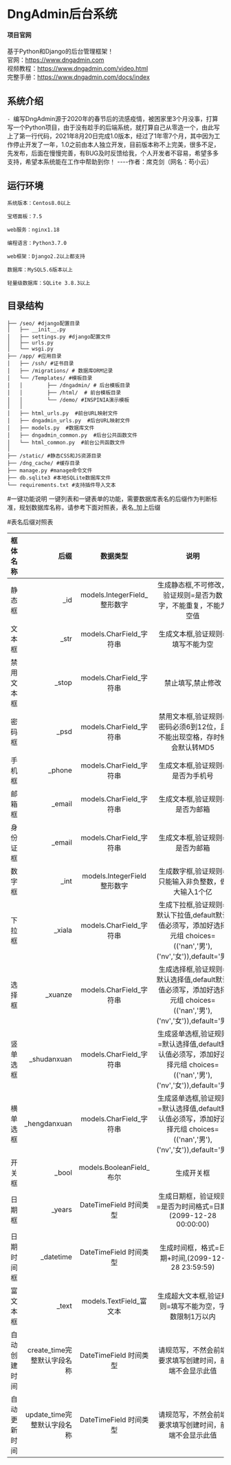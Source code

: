 # DngAdmin后台系统

#### 项目官网  
基于Python和Django的后台管理框架！  
官网：https://www.dngadmin.com  
视频教程：https://www.dngadmin.com/video.html  
完整手册：https://www.dngadmin.com/docs/index  

## 系统介绍
`- `编写DngAdmin源于2020年的春节后的流感疫情，被困家里3个月没事，打算写一个Python项目，由于没有趁手的后端系统，就打算自己从零造一个，由此写上了第一行代码，2021年8月20日完成1.0版本，经过了1年零7个月，其中因为工作停止开发了一年，1.0之前由本人独立开发，目前版本称不上完美，很多不足，先发布，后面在慢慢完善，有BUG及时反馈给我，个人开发者不容易，希望多多支持，希望本系统能在工作中帮助到你！
  ----作者：席克剑（网名：苟小云）
## 运行环境
```
系统版本：Centos8.0以上 

宝塔面板：7.5

web服务：nginx1.18

编程语言：Python3.7.0

web框架：Django2.2以上都支持

数据库：MySQL5.6版本以上

轻量级数据库：SQLite 3.8.3以上
```
## 目录结构
```
├── /seo/ #django配置目录
│   ├── __init__.py
│   ├── settings.py #django配置文件
│   ├── urls.py
│   └── wsgi.py
├── /app/ #应用目录
│   ├── /ssh/ #证书目录
│   ├── /migrations/ # 数据库ORM记录
│   └── /Templates/ #模板目录
│   │        ├── /dngadmin/ # 后台模板目录
│   │        ├── /html/  # 前台模板目录
│   │        └── /demo/ #INSPINIA演示模板
│   │
│   ├── html_urls.py  #前台URL映射文件
│   ├── dngadmin_urls.py  #后台URL映射文件
│   ├── models.py  #数据库文件
│   ├── dngadmin_common.py  #后台公共函数文件
│   └── html_common.py  #前台公共函数文件
│
├── /static/ #静态CSS和JS资源目录
├── /dng_cache/ #缓存目录
├── manage.py #manage命令文件
├── db.sqlite3 #本地SQLite数据库文件
└── requirements.txt #支持插件导入文本

```
#一键功能说明
一键列表和一键表单的功能，需要数据库表名的后缀作为判断标准，规划数据库名称，请参考下面对照表，表名_加上后缀

#表名后缀对照表

| 框体名称 | 后缀 | 数据类型 |说明| 
| :-----| ----: | :----: |:----: |
|静态框|_id|models.IntegerField_整形数字|生成静态框,不可修改，验证规则=是否为数字，不能重复，不能为空值 |
|文本框|_str|models.CharField_字符串|生成文本框,验证规则=填写不能为空|
|禁用文本框|_stop|models.CharField_字符串|禁止填写,禁止修改|
|密码框|_psd|models.CharField_字符串|禁用文本框,验证规则=密码必须6到12位，且不能出现空格，存时候会默认转MD5|
|手机框|_phone|models.CharField_字符串|生成文本框,验证规则=是否为手机号|
|邮箱框|_email|models.CharField_字符串|生成文本框,验证规则=是否为邮箱|
|身份证框|_email|models.CharField_字符串|生成文本框,验证规则=是否为邮箱|
|数字框|_int|models.IntegerField整形数字|生成数字框,验证规则=只能输入非负整数，做大输入1个亿|
|下拉框|_xiala|models.CharField_字符串|生成下拉框,验证规则=默认下拉值,default默认值必须写，添加好选择元组  choices=(('nan','男'),('nv','女')),default='男'|
|选择框|_xuanze|models.CharField_字符串|生成选择框,验证规则=默认选择值,default默认值必须写，添加好选择元组  choices=(('nan','男'),('nv','女')),default='男'|
|竖单选框|_shudanxuan|models.CharField_字符串|生成竖单选框,验证规则=默认选择值,default默认值必须写，添加好选择元组  choices=(('nan','男'),('nv','女')),default='男'|
|横单选框|_hengdanxuan|models.CharField_字符串|生成竖单选框,验证规则=默认选择值,default默认值必须写，添加好选择元组  choices=(('nan','男'),('nv','女')),default='男'|
|开关框|_bool|models.BooleanField_布尔|生成开关框|
|日期框|_years|DateTimeField 时间类型|生成日期框，验证规则=是否为时间格式=日期,(2099-12-28 00:00:00)|
|日期时间框|_datetime|DateTimeField 时间类型|生成时间框，格式=日期+时间,(2099-12-28 23:59:59)|
|富文本框|_text|models.TextField_富文本|生成超大文本框,验证规则=填写不能为空，字数限制1万以内|
|自动创建时间|create_time完整默认字段名称|DateTimeField 时间类型|请规范写，不然会前端要求填写创建时间，前端不会显示此值|
|自动更新时间|update_time完整默认字段名称|DateTimeField 时间类型|请规范写，不然会前端要求填写创建时间，前端不会显示此值|
